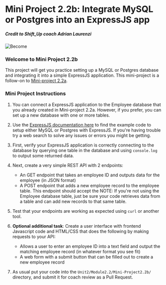 # Mini Project 2.2b: Integrate MySQL or Postgres into an ExpressJS app

##### Credit to Shift_Up coach Adrian Laurenzi
![Become](https://avatars2.githubusercontent.com/u/38302861?s=200&v=4)

### Welcome to Mini Project 2.2b

This project will get you practice setting up a MySQL or Postgres database and integrating it into a simple ExpressJS application. This mini-project is a follow-on to [Mini-project 2.2a](../Mini-Project2.2a/).

### Mini Project Instructions

1. You can connect a ExpressJS application to the Employee database that you already created in Mini-project 2.2a. However, if you prefer, you can set up a new database with one or more tables.

1. Use the [ExpressJS documentation here](https://expressjs.com/en/guide/database-integration.html) to find the example code to setup either MySQL or Postgres with ExpressJS. If you're having trouble try a web search to solve any issues or errors you might be getting.

1. First, verify your ExpressJS application is correctly connecting to the database by querying one table in the database and using `console.log` to output some returned data.

1. Next, create a very simple REST API with 2 endpoints:
	- An GET endpoint that takes an employee ID and outputs data for the employee (in JSON format)
	- A POST endpoint that adds a new employee record to the employee table. This endpoint should accept the 
	NOTE: If you're not using the Employee database table, just be sure your code retrieves data from a table and can add new records to that same table.

1. Test that your endpoints are working as expected using `curl` or another tool.

1. **Optional additional task**: Create a user interface with frontend Javascript code and HTML/CSS that does the following by making requests to your API:
	- Allows a user to enter an employee ID into a text field and output the matching employee record (in whatever format you see fit)
	- A web form with a submit button that can be filled out to create a new employee record

1. As usual put your code into the `Unit2/Module2.2/Mini-Project2.2b/` directory, and submit it for coach review as a Pull Request.
